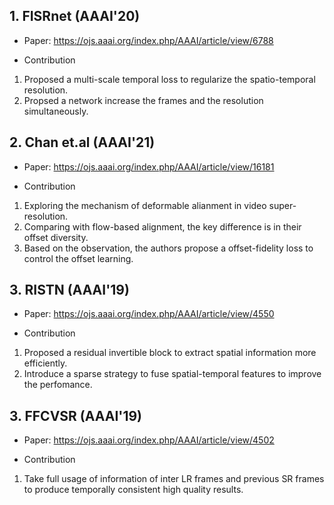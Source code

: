 ## 1. FISRnet (AAAI'20)
* Paper: https://ojs.aaai.org/index.php/AAAI/article/view/6788

* Contribution
1. Proposed a multi-scale temporal loss to regularize the spatio-temporal resolution.
2. Propsed a network increase the frames and the resolution simultaneously.

## 2. Chan et.al (AAAI'21)
* Paper: https://ojs.aaai.org/index.php/AAAI/article/view/16181

* Contribution
1. Exploring the mechanism of deformable alianment in video super-resolution. 
2. Comparing with flow-based alignment, the key difference is in their offset diversity.
3. Based on the observation, the authors propose a offset-fidelity loss to control the offset learning.

## 3. RISTN (AAAI'19)
* Paper: https://ojs.aaai.org/index.php/AAAI/article/view/4550

* Contribution
1. Proposed a residual invertible block to extract spatial information more efficiently. 
2. Introduce a sparse strategy to fuse spatial-temporal features to improve the perfomance.

## 3. FFCVSR (AAAI'19)
* Paper: https://ojs.aaai.org/index.php/AAAI/article/view/4502

* Contribution
1. Take full usage of information of inter LR frames and previous SR frames to produce temporally consistent high quality results. 

